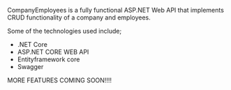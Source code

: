 CompanyEmployees is a fully functional ASP.NET Web API that implements CRUD functionality of a company and employees.

Some of the technologies used include;
* .NET Core
* ASP.NET CORE WEB API 
* Entityframework core
* Swagger


MORE FEATURES COMING SOON!!!!
